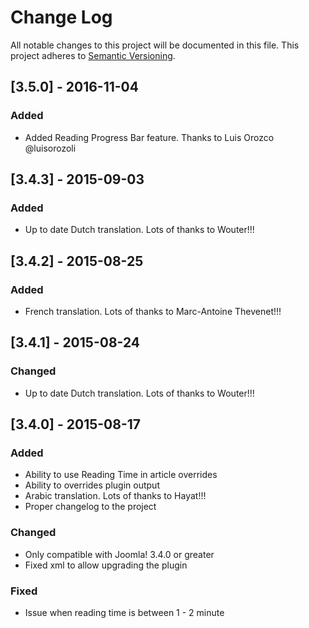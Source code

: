 # Change Log
All notable changes to this project will be documented in this file.
This project adheres to [Semantic Versioning](http://semver.org/).

## [3.5.0] - 2016-11-04
### Added
- Added Reading Progress Bar feature. Thanks to Luis Orozco @luisorozoli

## [3.4.3] - 2015-09-03
### Added
- Up to date Dutch translation. Lots of thanks to Wouter!!!

## [3.4.2] - 2015-08-25
### Added
- French translation. Lots of thanks to Marc-Antoine Thevenet!!!

## [3.4.1] - 2015-08-24
### Changed
- Up to date Dutch translation. Lots of thanks to Wouter!!!

## [3.4.0] - 2015-08-17
### Added
- Ability to use Reading Time in article overrides
- Ability to overrides plugin output
- Arabic translation. Lots of thanks to Hayat!!!
- Proper changelog to the project

### Changed
- Only compatible with Joomla! 3.4.0 or greater
- Fixed xml to allow upgrading the plugin

### Fixed
- Issue when reading time is between 1 - 2 minute

